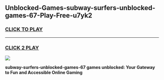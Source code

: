 
## Unblocked-Games-subway-surfers-unblocked-games-67-Play-Free-u7yk2
<h3>
<a href="https://premium76.site?title=subway-surfers-unblocked-games-67&ref=18A">CLICK TO PLAY</a></h3>
<hr>

<h3>
<a href="https://premium76.site?title=subway-surfers-unblocked-games-67&ref=18A">CLICK 2 PLAY</a>
  
</h3>

<a href="https://premium76.site?title=subway-surfers-unblocked-games-67&ref=18A"><img src="https://clearcache.store/games.png"></a>


**subway-surfers-unblocked-games-67 games unblocked: Your Gateway to Fun and Accessible Online Gaming**
